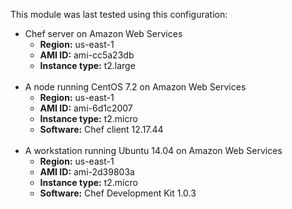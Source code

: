 This module  was last tested using this configuration:

* Chef server on Amazon Web Services
  * **Region:** us-east-1
  * **AMI ID:** ami-cc5a23db
  * **Instance type:** t2.large
<br /><br />
* A node running CentOS 7.2 on Amazon Web Services
  * **Region:** us-east-1
  * **AMI ID:** ami-6d1c2007
  * **Instance type:** t2.micro
  * **Software:** Chef client 12.17.44
<br /><br />
* A workstation running Ubuntu 14.04 on Amazon Web Services
  * **Region:** us-east-1
  * **AMI ID:** ami-2d39803a
  * **Instance type:** t2.micro
  * **Software:** Chef Development Kit 1.0.3

